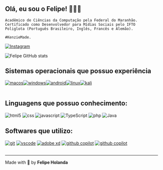 ## Olá, eu sou o Felipe! 👋🇧🇷

```
Acadêmico de Ciências da Computação pela Federal do Maranhão.
Certificado como Desenvolvedor para Mídias Sociais pelo IFTO
Poliglota (Português Brasileiro, Inglês, Francês e Alemão).

#KenzieMade.
```

[![Instagram](https://img.shields.io/badge/Instagram-E4405F?style=for-the-badge&logo=instagram&logoColor=white)](https://www.instagram.com/felipe.nether/)

![Felipe GitHub stats](https://github-readme-stats.vercel.app/api?username=felipe-Holanda&show_icons=true&theme=tokyonight&count_private=true)

## Sistemas operacionais que possuo experiência
<div style="display: flex; jusfity-content: center; align-items: center;">
  <a href="https://www.apple.com/br/macos/"><img algin="center" alt="macos" src="https://img.shields.io/badge/MacOS-484c4f?style=for-the-badge&logo=Apple&logoColor=white"/><a/>
  <a href="https://www.microsoft.com/pt-br/windows/"><img align="center" alt="windows" src="https://img.shields.io/badge/Windows-0078D6?style=for-the-badge&logo=windows&logoColor=white"/><a/>
  <a href="https://www.android.com/intl/pt-BR_br/"><img align="center" alt="android" src="https://img.shields.io/badge/Android-3DDC84?style=for-the-badge&logo=android&logoColor=white"/><a/>
  <a href="https://www.linux.org/pages/download/"><img align="center" alt="linux" src="https://img.shields.io/badge/Linux-FCC624?style=for-the-badge&logo=linux&logoColor=black"/><a/>
  <a href="https://www.kali.org/"><img align="center" alt="kali" src="https://img.shields.io/badge/Kali-268BEE?style=for-the-badge&logo=kalilinux&logoColor=white"/>
    </div><br/></a>

## Linguagens que possuo conhecimento:

<div style="display: inline-block">
  <img align="center" alt="html5" src="https://img.shields.io/badge/HTML5-E34F26?style=for-the-badge&logo=html5&logoColor=white"/>
  <img align="center" alt="css" src="https://img.shields.io/badge/CSS3-1572B6?style=for-the-badge&logo=css3&logoColor=white"/>
  <img align="center" alt="javascript" src="https://img.shields.io/badge/JavaScript-ffff00?style=for-the-badge&logo=JavaScript&logoColor=black"/>
  <img align="center" alt="TypeScript" src="https://img.shields.io/badge/TypeScript-1582BA?style=for-the-badge&logo=JavaScript&logoColor=white"/>
  <img align="center" alt="php" src="https://img.shields.io/badge/PHP-310d63?style=for-the-badge&logo=PHP&logoColor=white"/>
  <img align="center" alt="Java" src="https://img.shields.io/badge/Java-red?style=for-the-badge&logo=Java&logoColor=white"/>
  
  

</div><br/>

## Softwares que utilizo:
<div style="display: inline_block">
  <a href="https://git-scm.com/"><img align="center" alt="git" src="https://img.shields.io/badge/git-%23F05033.svg?style=for-the-badge&logo=git&logoColor=white"/><a/>
   <a href="https://code.visualstudio.com/"><img align="center" alt="vscode" src="https://img.shields.io/badge/vscode-blue?style=for-the-badge&logo=visualstudio&logoColor=white"/><a/>
     <a href="https://www.adobe.com/br/products/xd.html"><img align="center" alt="adobe xd" src="https://img.shields.io/badge/Adobe%20XD-purple?style=for-the-badge&logo=adobexd&logoColor=white"/><a/>
       <a href="https://copilot.github.com/"><img align="center" alt="github copilot" src="https://img.shields.io/badge/github%20copilot-262626?style=for-the-badge&logo=github&logoColor=white"/><a/>
         <a href="https://figma.com/"><img align="center" alt="github copilot" src="https://img.shields.io/badge/Figma-262626?style=for-the-badge&logo=figma&logoColor=white"/><a/>
</div>
    <br><hr>
Made with 💙 by <b>Felipe Holanda</b>

